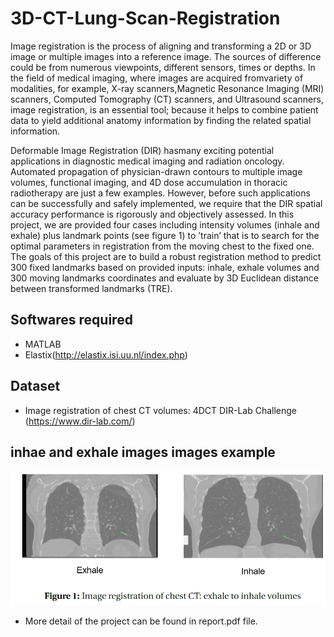 # 3D-CT-Lung-Scan-Registration

Image registration is the process of aligning and transforming a 2D or 3D image or multiple images
into a reference image. The sources of difference could be from numerous viewpoints, different
sensors, times or depths. In the field of medical imaging, where images are acquired fromvariety
of modalities, for example, X-ray scanners,Magnetic Resonance Imaging (MRI) scanners, Computed
Tomography (CT) scanners, and Ultrasound scanners, image registration, is an essential tool; because
it helps to combine patient data to yield additional anatomy information by finding the related spatial
information.

Deformable Image Registration (DIR) hasmany exciting potential applications in diagnostic medical
imaging and radiation oncology. Automated propagation of physician-drawn contours to multiple
image volumes, functional imaging, and 4D dose accumulation in thoracic radiotherapy are just a few
examples. However, before such applications can be successfully and safely implemented, we require
that the DIR spatial accuracy performance is rigorously and objectively assessed.
In this project, we are provided four cases including intensity volumes (inhale and exhale) plus
landmark points (see figure 1) to ’train’ that is to search for the optimal parameters in registration from
the moving chest to the fixed one. The goals of this project are to build a robust registration method
to predict 300 fixed landmarks based on provided inputs: inhale, exhale volumes and 300 moving
landmarks coordinates and evaluate by 3D Euclidean distance between transformed landmarks
(TRE).

## Softwares required
* MATLAB
* Elastix(http://elastix.isi.uu.nl/index.php)

## Dataset
* Image registration of chest CT volumes: 4DCT DIR-Lab
Challenge (https://www.dir-lab.com/)

## inhae and exhale images images example

![](inhale.PNG "inhae and exhale images")

* More detail of the project can be found in report.pdf file.

